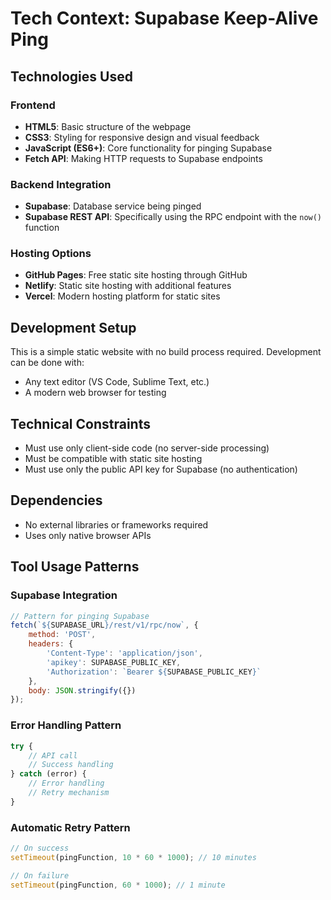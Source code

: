 # Tech Context: Supabase Keep-Alive Ping

## Technologies Used

### Frontend
- **HTML5**: Basic structure of the webpage
- **CSS3**: Styling for responsive design and visual feedback
- **JavaScript (ES6+)**: Core functionality for pinging Supabase
- **Fetch API**: Making HTTP requests to Supabase endpoints

### Backend Integration
- **Supabase**: Database service being pinged
- **Supabase REST API**: Specifically using the RPC endpoint with the `now()` function

### Hosting Options
- **GitHub Pages**: Free static site hosting through GitHub
- **Netlify**: Static site hosting with additional features
- **Vercel**: Modern hosting platform for static sites

## Development Setup
This is a simple static website with no build process required. Development can be done with:
- Any text editor (VS Code, Sublime Text, etc.)
- A modern web browser for testing

## Technical Constraints
- Must use only client-side code (no server-side processing)
- Must be compatible with static site hosting
- Must use only the public API key for Supabase (no authentication)

## Dependencies
- No external libraries or frameworks required
- Uses only native browser APIs

## Tool Usage Patterns

### Supabase Integration
```javascript
// Pattern for pinging Supabase
fetch(`${SUPABASE_URL}/rest/v1/rpc/now`, {
    method: 'POST',
    headers: {
        'Content-Type': 'application/json',
        'apikey': SUPABASE_PUBLIC_KEY,
        'Authorization': `Bearer ${SUPABASE_PUBLIC_KEY}`
    },
    body: JSON.stringify({})
});
```

### Error Handling Pattern
```javascript
try {
    // API call
    // Success handling
} catch (error) {
    // Error handling
    // Retry mechanism
}
```

### Automatic Retry Pattern
```javascript
// On success
setTimeout(pingFunction, 10 * 60 * 1000); // 10 minutes

// On failure
setTimeout(pingFunction, 60 * 1000); // 1 minute
```
